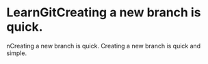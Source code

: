 # LearnGitCreating a new branch is quick.
nCreating a new branch is quick.
Creating a new branch is quick and simple.
